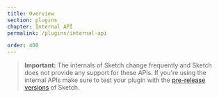 ```yaml
---
title: Overview
section: plugins
chapter: Internal API
permalink: /plugins/internal-api

order: 400
---
```


> **Important:** The internals of Sketch change frequently and Sketch does not provide any support for these APIs. If you're using the internal APIs make sure to test your plugin with the [pre-release versions](https://sketch.com/beta) of Sketch.
